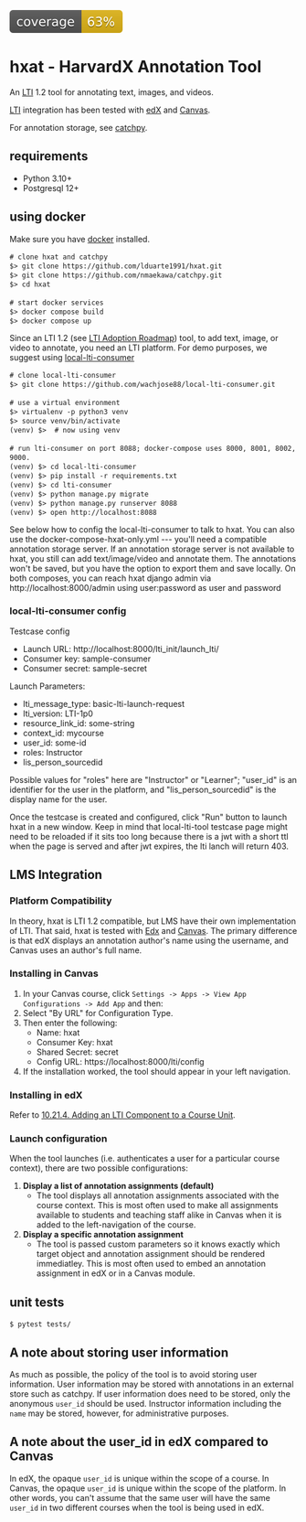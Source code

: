 ![Coverage Status](./coverage.svg)

# hxat - HarvardX Annotation Tool

An [LTI](https://www.imsglobal.org/activity/learning-tools-interoperability) 1.2 tool for annotating text, images, and videos.

[LTI](https://www.imsglobal.org/activity/learning-tools-interoperability) integration has been tested with [edX](https://www.edx.org/) and [Canvas](https://www.instructure.com/canvas/).

For annotation storage, see [catchpy](https://github.com/nmaekawa/catchpy).

## requirements
- Python 3.10+
- Postgresql 12+

## using docker

Make sure you have [docker](https://www.docker.com) installed.

```
# clone hxat and catchpy
$> git clone https://github.com/lduarte1991/hxat.git
$> git clone https://github.com/nmaekawa/catchpy.git
$> cd hxat

# start docker services
$> docker compose build
$> docker compose up
```

Since an LTI 1.2 (see [LTI Adoption Roadmap](https://www.imsglobal.org/lti-adoption-roadmap)) tool, to add text, image, or video to annotate, you need an LTI platform.  For demo purposes, we suggest using [local-lti-consumer](https://github.com/wachjose88/local-lti-consumer.git)

```
# clone local-lti-consumer
$> git clone https://github.com/wachjose88/local-lti-consumer.git

# use a virtual environment
$> virtualenv -p python3 venv
$> source venv/bin/activate
(venv) $>  # now using venv

# run lti-consumer on port 8088; docker-compose uses 8000, 8001, 8002, 9000.
(venv) $> cd local-lti-consumer
(venv) $> pip install -r requirements.txt
(venv) $> cd lti-consumer
(venv) $> python manage.py migrate
(venv) $> python manage.py runserver 8088
(venv) $> open http://localhost:8088
```

See below how to config the local-lti-consumer to talk to hxat.
You can also use the docker-compose-hxat-only.yml --- you'll need a compatible annotation storage server. If an annotation storage server is not available to hxat, you still can add text/image/video and annotate them. The annotations won't be saved, but you have the option to export them and save locally.
On both composes, you can reach hxat django admin via http://localhost:8000/admin using user:password as user and password

### local-lti-consumer config

Testcase config
- Launch URL: http://localhost:8000/lti_init/launch_lti/
- Consumer key: sample-consumer
- Consumer secret: sample-secret

Launch Parameters:
- lti_message_type: basic-lti-launch-request
- lti_version: LTI-1p0
- resource_link_id: some-string
- context_id: mycourse
- user_id: some-id
- roles: Instructor
- lis_person_sourcedid

Possible values for "roles" here are "Instructor" or "Learner"; "user_id" is an identifier for the user in the platform, and "lis_person_sourcedid" is the display name for the user.

Once the testcase is created and configured, click "Run" button to launch hxat in a new window. Keep in mind that local-lti-tool testcase page might need to be reloaded if it sits too long because there is a jwt with a short ttl when the page is served and after jwt expires, the lti lanch will return 403.


## LMS Integration

### Platform Compatibility

In theory, hxat is LTI 1.2 compatible, but LMS have their own implementation of LTI. That said, hxat is tested with [Edx](https://www.edx.org/) and [Canvas](https://www.canvaslms.com/). The primary difference is that edX displays an annotation author's name using the username, and Canvas uses an author's full name.

### Installing in Canvas

1. In your Canvas course, click `Settings -> Apps -> View App Configurations -> Add App` and then:
2. Select "By URL" for Configuration Type.
3. Then enter the following:
    - Name: hxat
    - Consumer Key: hxat
    - Shared Secret: secret
    - Config URL: https://localhost:8000/lti/config
4. If the installation worked, the tool should appear in your left navigation.

### Installing in edX

Refer to [10.21.4. Adding an LTI Component to a Course Unit](https://edx.readthedocs.io/projects/open-edx-building-and-running-a-course/en/latest/exercises_tools/lti_component.html#adding-an-lti-component-to-a-course-unit).

### Launch configuration

When the tool launches (i.e. authenticates a user for a particular course context), there are two possible configurations:

1. **Display a list of annotation assignments (default)**
    - The tool displays all annotation assignments associated with the course context. This is most often used to make all assignments available to students and teaching staff alike in Canvas when it is added to the left-navigation of the course.
2. **Display a specific annotation assignment**
    - The tool is passed custom parameters so it knows exactly which target object and annotation assignment should be rendered immediatley. This is most often used to embed an annotation assignment in edX or in a Canvas module.


## unit tests

```
$ pytest tests/
```

## A note about storing user information

As much as possible, the policy of the tool is to avoid storing user information. User information may be stored with annotations in an external store such as catchpy. If user information does need to be stored, only the anonymous `user_id` should be used. Instructor information including the `name` may be stored, however, for administrative purposes.


## A note about the user_id in edX compared to Canvas

In edX, the opaque `user_id` is unique within the scope of a course. In Canvas, the opaque `user_id` is unique within the scope of the platform. In other words, you can't assume that the same user will have the same `user_id` in two different courses when the tool is being used in edX.

